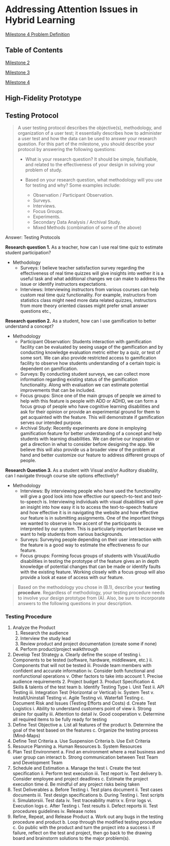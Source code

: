# Addressing Attention Issues in Hybrid Learning

[Milestone 4 Problem Definition](https://michaelcotterell.com/hci/2021su/html/project/milestone4.html)

## Table of Contents

<a href="milestone2">Milestone 2</a>

<a href="milestone3">Milestone 3</a>

<a href="milestone4">Milestone 4</a>


## High-Fidelity Prototype

## Testing Protocol

> A user testing protocol describes the objective(s), methodology, and organization of a user test; it essentially describes how to administer a user test and how the data can be used to answer your research question. For this part of the milestone, you should describe your protocol by answering the following questions:
>	-	What is your research question? It should be simple, falsifiable, and related to the effectiveness of your design in solving your problem of study.
>
>	-	Based on your research question, what methodology will you use for testing and why? Some examples include:
>	    -	Observation / Participant Observation.
>	    -	Surveys.
>	    -	Interviews.
>	    -	Focus Groups.
>	    -	Experiments.
>	    -	Secondary Data Analysis / Archival Study.
>	    -	Mixed Methods (combination of some of the above)

Answer: Testing Protocols 

**Research question 1.** As a teacher, how can I use real time quiz to estimate student participation?

- Methodology
  - Surveys: I believe teacher satisfaction survey regarding the effectiveness of real time quizzes will give insights into wether it is a useful task and what additional changes we can make to address the issue or identify instructors expectations.
  - Interviews: Interviewing instructors from various courses can help custom real time quiz functionality. For example, instructors from statistics class might need more data related quizzes, instructors from more theory oriented classes might prefer small answer questions etc.,

**Research question 2.** As a student, how can I use gamification to better understand a concept?

- Methodology
	- Participant Observation: Students interaction with gamification facility can be evaluated by seeing usage of the gamification and by conducting knowledge evaluation metric either by a quiz, or test of some sort. We can also provide restricted access to gamification facility to observe how students understanding of a certain topic is dependent on gamification.
	- Surveys: By conducting student surveys, we can collect more information regarding existing status of the gamification functionality. Along with evaluation we can estimate potential improvements that can be included. 
	- Focus groups: Since one of the main groups of people we aimed to help with this feature is people with ADD or ADHD, we can form a focus group of people who have cognitive learning disabilities and ask for their opinion or provide an experimental ground for them to get acquainted with the feature. This will demonstrate if gamification serves our intended purpose.
	- Archival Study: Recently experiments are done in employing gamification feature for better understanding of a concept and help students with learning disabilities. We can derive our inspiration or get a direction in what to consider before designing the app. We believe this will also provide us a broader view of the problem at hand and better customize our feature to address different groups of people.

**Research Question 3.** As a student with Visual and/or Auditory disability, can I navigate through course site options effectively?

- Methodology
	- Interviews: By interviewing people who have used the functionality will give a good look into how effective our speech-to-text and text-to-speech is. Interviewing individuals with visual disabilities will give an insight into how easy it is to access the text-to-speech feature and how effective it is in navigating the website and how effective our feature is in submitting assignments. One of the important things we wanted to observe is how accent of the participants is interpreted by our system. This is particularly important because we want to help students from various backgrounds. 
	- Surveys: Surveying people depending on their user interaction with the feature is a good way to estimate the effectiveness fo our feature.
	- Focus groups: Forming focus groups of students with Visual/Audio disabilities in testing the prototype of the feature gives an in depth knowledge of potential changes that can be made or identify faults with the existing feature. Working closely with a focus group will also provide a look at ease of access with our feature.

> Based on the methodology you chose in (B.1), describe your **testing procedure**. Regardless of methodology, your testing procedure needs to involve your design prototype from (A). Also, be sure to incorporate answers to the following questions in your description.

### Testing Procedure

1. Analyze the Product
	1. Research the audience
	2. Interview the study lead
	3. Review product and project documentation (create some if none)
	4. Perform product/project walkthrough
2. Develop Test Strategy
	a. Clearly define the scope of testing
		i. Components to be tested (software, hardware, middleware, etc.)
		ii. Components that will not be tested
		iii. Provide team members with confident and accurate information
		iv. Consider both functional and nonfunctional operations
		v. Other factors to take into account
			1. Precise audience requirements
			2. Project budget
			3. Product Specification
			4. Skills & talents of the test team
	b. Identify Testing Type
		i. Unit Test
		ii. API Testing
		iii. Integration Test (Horizontal or Vertical)
		iv. System Test
		v. Install/Uninstall Testing
		vi. Agile Testing
		vii. Waterfall Testing
	c. Document Risk and Issues (Testing Efforts and Costs)
	d. Create Test Logistics
		i. Ability to understand customers point of view
		ii. Strong desire for quality
		iii. Attention to detail
		iv. Good cooperation
		v. Determine all required items to be fully ready for testing
3. Define Test Objective
	a. List all features of the product
	b. Determine the goal of the test based on the features
	c. Organize the testing process (Mind-Maps)
4. Define Test Criteria
	a. Use Suspension Criteria
	b. Use Exit Criteria
5. Resource Planning
	a. Human Resources
	b. System Resources
6. Plan Test Environment
	a. Find an environment where a real business and user group can interact
	b. Strong communication between Test Team and Development Team
7. Schedule and Estimation
	a. Manage the test
		i. Create the test specification
		ii. Perform test execution
		iii. Test report
		iv. Test delivery
	b. Consider employee and project deadlines
	c. Estimate the project execution time
	d. Be mindful of any project risks being taken
8. Test Deliverables
	a. Before Testing
		i. Test plans document
		ii. Test cases documents
		iii. Test design specifications
	b. During Testing
		i. Test scripts
		ii. Simulatorsiii. Test data
		iv. Test traceability matrix
		v. Error logs
		vi. Execution logs
	c. After Testing
		i. Test results
		ii. Defect reports
		iii. Test procedures guidelines
		iv. Release notes
9. Refine, Repeat, and Release Product
	a. Work out any bugs in the testing procedure and product
	b. Loop through the modified testing procedure
	c. Go public with the product and turn the project into a success
		i. If failure, reflect on the test and project, then go back to the drawing board and brainstorm solutions to the major problem(s).
